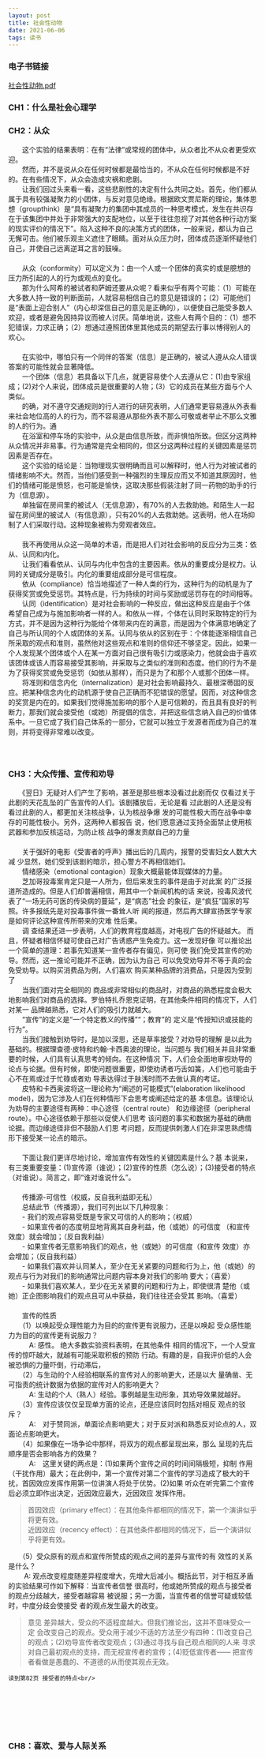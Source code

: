 ```yaml
---
layout: post
title: 社会性动物
date: 2021-06-06
tags: 读书
---
```

### 电子书链接
[社会性动物.pdf](/downloads/社会性动物.pdf) <br/>

### CH1：什么是社会心理学
### CH2：从众
　　这个实验的结果表明：在有“法律”或常规的团体中，从众者比不从众者更受欢迎。<br/>
　　然而，并不是说从众在任何时候都是最恰当的，不从众在任何时候都是不好的。在有些情况下，从众会造成灾祸和悲剧。<br/>
　　让我们回过头来看一看，这些悲剧性的决定有什么共同之处。首先，他们都从属于具有较强凝聚力的小团体，与反对意见绝缘。根据欧文贾尼斯的理论，集体思想（groupthink）是“具有凝聚力的集团中其成员的一种思考模式，发生在共识存在于该集团中并处于非常强大的支配地位，以至于往往忽视了对其他各种行动方案的现实评价的情况下”。陷入这种不良的决策方式的团体，一般来说，都认为自己无懈可击。他们被乐观主义遮住了眼睛。面对从众压力时，团体成员逐渐怀疑他们自己，并使自己远离逆耳之言的鼓噪。<br/>
　　<br/>
　　从众（conformity）可以定义为：由一个人或一个团体的真实的或是臆想的压力所引起的人的行为或观点的变化。<br/>
　　那为什么阿希的被试者和萨姆还要从众呢？看来似乎有两个可能：（1）可能在大多数人持一致的判断面前，人就容易相信自己的意见是错误的；（2）可能他们是“表面上迎合别人”（内心却深信自己的意见是正确的），以便使自己能受多数人欢迎，或者是避免因持异议而被人讨厌。简单地说，这些人有两个目的：（1）想不犯错误，力求正确；（2）想通过遵照团体里其他成员的期望去行事以博得别人的欢心。<br/>
　　<br/>
　　在实验中，哪怕只有一个同伴的答案（信息）是正确的，被试人遵从众人错误答案的可能性就会显著降低。<br/>
　　一个团体（信息）若具备以下几点，就更容易使个人去遵从它：(1)由专家组成；(2)对个人来说，团体成员是很重要的人物；(3）它的成员在某些方面与个人类似。<br/>
　　的确，对不遵守交通规则的行人进行的研究表明，人们通常更容易遵从外表看来社会地位高的人的行为，而不容易遵从那些外表不那么可敬或者举止不那么文雅的人的行为。通<br/>
　　在浴室和停车场的实验中，从众是由信息所致，而非惧怕所致。但区分这两种从众情况并非易事。行为通常是完全相同的，但区分这两种过程的关键因素是惩罚因素是否存在。<br/>
　　这个实验的结论是：当物理现实很明确而且可以解释时，他人行为对被试者的情绪影响不大。然而，当他们感受到一种强烈的生理反应而又不知道其原因时，他们的情绪可能是愤怒，也可能是愉快，这取决那些假装注射了同一药物的助手的行为（信息源）。<br/>
　　单独留在房间里的被试人（无信息源），有70%的人去救助她。和陌生人一起留在房间里的被试人（有信息源），只有20%的人去救助她。这表明，他人在场抑制了人们采取行动。这种现象被称为旁观者效应。<br/>
　　<br/>
　　我不再使用从众这一简单的术语，而是把人们对社会影响的反应分为三类：依从、认同和内化。<br/>
　　让我们看看依从、认同与内化中包含的主要因素。依从的重要成分是权力。认同的关键成分是吸引。内化的重要组成部分是可信程度。<br/>
　　依从（compliance）恰当地描述了一种人类的行为，这种行为的动机是为了获得奖赏或免受惩罚。其特点是，行为持续的时间与奖励或惩罚存在的时间相等。<br/>
　　认同（identification）是对社会影响的一种反应，做出这种反应是由于个体希望自己成为与施加影响者一样的人。和依从一样，个体在认同时采取特定的行为方式，并不是因为这种行为能给个体带来内在的满意，而是因为个体满意地确定了自己与所认同的个人或团体的关系。认同与依从的区别在于：个体能逐渐相信自己所采取的观点和准则，虽然他对这些观点和准则的信仰还不够坚定。因此，如果一个人发现某个团体或个人在某一方面对自己很有吸引力或感染力，他就会由于喜欢该团体或该人而容易接受其影响，并采取与之类似的准则和态度。他们的行为不是为了获得奖赏或免受惩罚（如依从那样），而只是为了和那个人或那个团体一样。<br/>
　　将准则和信念内化（internalization）是对社会影响最持久、最根深蒂固的反应。把某种信念内化的动机源于使自己正确而不犯错误的愿望。因而，对这种信念的奖赏是内在的。如果我们觉得施加影响的那个人是可信赖的，而且具有良好的判断力，那我们就会接受他（或她）所提倡的信念，并把这些信念纳入自己的价值体系中。一旦它成了我们自己体系的一部分，它就可以独立于发源者而成为自己的准则，并将变得非常难以改变。<br/>
　　<br/>
　　<br/>
### CH3：大众传播、宣传和劝导
　　《翌日》无疑对人们产生了影响，甚至是那些根本没看过此剧而仅 仅看过关于此剧的天花乱坠的广告宣传的人们。该剧播放后，无论是看 过此剧的人还是没有看过此剧的人，都更加关注核战争，认为核战争爆 发的可能性极大而在战争中幸存的可能性极小。另外，这两种人都报告 说，他们愿意通过支持全面禁止使用核武器和参加反核运动，为防止核 战争的爆发贡献自己的力量<br/>
　　<br/>
　　关于强奸的电影《受害者的呼声》播出后的几周内，报警的受害妇女人数大大减 少显然，她们受到该剧的暗示，担心警方不再相信她们。<br/>
　　情绪感染（emotional contagion）现象大概最能体现媒体的力量。<br/>
　　芝加哥投毒案肯定只是一人所为，但后来发生的事件是由于对此案 的广泛报道所造成的。但是人们却普遍相信，用其中一个新闻机构的话 来说，投毒风波代表了“一场无药可医的传染病的蔓延”，是“病态”社会 的象征，是“疯狂”国家的写照。许多报纸先是对投毒事件做一番耸人听 闻的报道，然后再大肆宣扬医学专家是如何评论这种宣传所带来的灾难 性后果。<br/>
　　调 查结果还进一步表明，人们的教育程度越高，对电视广告的怀疑越大。 而且，怀疑者相信怀疑可使自己对广告诱惑产生免疫力。这一发现好像 可以推论出一个简单的道理：若事先知道某一宣传者存有偏见，则可使 我们免受其宣传的劝导。然而，这一推论可能并不正确，因为认为自己 可以免受劝导并不等于真的会免受劝导。以购买消费品为例，人们喜欢 购买某种品牌的消费品，只是因为受到了<br/>
　　当我们面对完全相同的 商品或非常相似的商品时，对商品的熟悉程度会极大地影响我们对商品的选择。罗伯特扎乔恩克证明，在其他条件相同的情况下，人们对某一 品牌越熟悉，它对人们的吸引力就越大。<br/>
　　“宣传”的定义是“一个特定教义的传播”“；教育”的 定义是“传授知识或技能的行为”。<br/>
　　当我们接触到劝导时，是加以深思，还是草率接受？对劝导的理解 是以此为基础的。根据理查德·皮特和约翰·卡西奥波的理论，当问题与 我们相关并且非常重要的时候，人们具有认真思考的倾向。在这种情况 下，人们会全面地审视劝导的论点与论据。但有时候，即使问题很重要，即使劝诱者巧舌如簧，人们也可能由于心不在焉或过于忙碌或者劝 导表达得过于肤浅时而不去做认真的考证。<br/>
　　皮特和卡西奥波将这一理论称为“阐述的可能模式”(elaboration likelihood model)，因为它涉及人们在何种情形下会思考或阐述给定的基 本信息。该理论认为劝导的主要途径有两种：中心途径（central route） 和边缘途径（peripheral route）。中心途径依赖于那些以促使人们思考 该问题的事实和数据为基础的确凿论据。而边缘途径非但不鼓励人们思 考问题，反而提供刺激人们在非深思熟虑情形下接受某一论点的暗示。<br/>
　　<br/>
　　下面让我们更详尽地讨论，增加宣传有效性的关键因素是什么？基 本说来，有三类重要变量：(1)宣传源（谁说）；(2)宣传的性质（怎么说）；(3)接受者的特点（对谁说）。简言之，即“谁对谁说什么”。<br/>
　　<br/>
　　传播源-可信性（权威，反自我利益即无私）<br/>
　　总结此节（传播源），我们可列出以下几种现象：<br/>
　　- 我们的观点容易受既是专家又可信的人的影响；（权威）<br/>
　　- 如果宣传者的态度明显地背离其自身利益，他（或她）的可信度 （和宣传效度）就会增加；（反自我利益）<br/>
　　- 如果宣传者无意影响我们的观点，他（或她）的可信度（和宣传 效度）亦会增加；（反自我利益）<br/>
　　- 如果我们喜欢并认同某人，至少在无关紧要的问题和行为上，他（或她）的观点与行为对我们的影响通常比问题内容本身对我们的影响 要大；（喜爱）<br/>
　　- 如果我们喜欢某人，至少在无关紧要的问题和行为上，即使很清 楚他（或她）正企图影响我们的观点且可从中获益，我们往往还会受其 影响。（喜爱）<br/>
　　<br/>
　　宣传的性质<br/>
　　（1）以唤起受众理性能力为目的的宣传更有说服力，还是以唤起 受众感性能力为目的的宣传更有说服力？<br/>
　　　A: 感性。 绝大多数实验资料表明，在其他条件 相同的情况下，一个人受宣传的惊吓越大，就越有可能采取积极的预防 行动。有趣的是，自我评价低的人会被恐惧的力量吓倒，行动滞后，<br/>
　　（2）与生动的个人经验相联系的宣传对人的影响更大，还是以大 量确凿、无可指责的统计数据为依据的宣传对人的影响更大？<br/>
　　　A: 生动的个人（熟人）经验。事例越是生动形象，其劝导效果就越好。<br/>
　　（3）宣传应该仅仅呈现单方面的论点，还是应该同时包括对相反 观点的驳斥？<br/>
　　　A:　对于赞同派，单面论点影响更大；对于反对派和熟悉反对论点的人，双面论点影响更大。<br/>
　　（4）如果像在一场争论中那样，将双方的观点都呈现出来，那么 呈现的先后顺序是否会影响各方的效果？<br/>
　　　A:　这里关键的两点是：(1)如果两个宣传之间的时间间隔极短，抑制 作用（干扰作用）最大；在此例中，第一个宣传对第二个宣传的学习造成了极大的干扰，首因效应发挥作用第一位讲演人将处于优势。(2)如果 听众在听完第二个宣传后必须立即作出决定，近因效应最大，近因效应 发挥作用。<br/>
> 首因效应（primary effect）：在其他条件都相同的情况下，第一个演讲似乎将更有效。<br/>
> 近因效应（recency effect）：在其他条件都相同的情况下，后一个演讲似乎将更有效。<br/>

　　（5）受众原有的观点和宣传所赞成的观点之间的差异与宣传的有 效性的关系是什么？<br/>
　　 A: 观点改变程度随差异程度增大，先增大后减小。概括此节，对于相互矛盾的实验结果可作如下解释：当宣传者信誉 很高时，他或她所赞成的观点与接受者的观点分歧越大，接受者越容易 被说服；另一方面，当宣传者的信誉可疑或较低时，中度分歧会使接受 者的观点发生最大的改变。<br/>
> 意见 差异越大，受众的不适程度越大。但我们推论出，这并不意味受众一定 会改变自己的观点。受众用于减少不适的方法至少有四种：(1)改变自己 的观点；(2)劝导宣传者改变观点；(3)通过寻找与自己观点相同的人来 寻求对自己最初观点的支持，而无视宣传者的宣传；(4)贬低宣传者—— 把宣传者看做是愚蠢的、不道德的从而使其观点无效。<br/>

       
    读到第82页 接受者的特点<br/>
　　<br/>
　　<br/>
　　<br/>
　　<br/>


### CH8：喜欢、爱与人际关系
　　<br/>
　　<br/>
　　<br/>
　　<br/>
  
